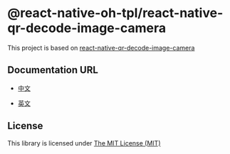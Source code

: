 # @react-native-oh-tpl/react-native-qr-decode-image-camera

This project is based on [react-native-qr-decode-image-camera](https://github.com/deepanrajkumar/react-native-qr-decode-image-camera)

## Documentation URL

- [中文 ](https://gitee.com/react-native-oh-library/usage-docs/blob/master/zh-cn/react-native-qr-decode-image-camera.md)

- [英文 ](https://gitee.com/react-native-oh-library/usage-docs/blob/master/en/react-native-qr-decode-image-camera.md)

## License

This library is licensed under [The MIT License (MIT)](https://github.com/deepanrajkumar/react-native-qr-decode-image-camera/blob/master/LICENSE)
